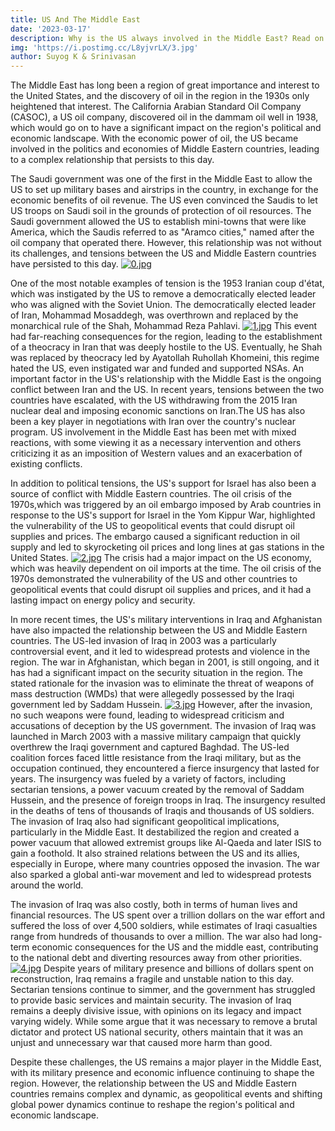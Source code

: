 ```yaml
---
title: US And The Middle East
date: '2023-03-17'
description: Why is the US always involved in the Middle East? Read on to find out
img: 'https://i.postimg.cc/L8yjvrLX/3.jpg'
author: Suyog K & Srinivasan
---
```


The Middle East has long been a region of great importance and interest to the United States, and the discovery of oil in the region in the 1930s only heightened that interest. The California Arabian Standard Oil Company (CASOC), a US oil company, discovered oil in the dammam oil well in 1938, which would go on to have a significant impact on the region's political and economic landscape. With the economic power of oil, the US became involved in the politics and economies of Middle Eastern countries, leading to a complex relationship that persists to this day.

The Saudi government was one of the first in the Middle East to allow the US to set up military bases and airstrips in the country, in exchange for the economic benefits of oil revenue. The US even convinced the Saudis to let US troops on Saudi soil in the grounds of protection of oil resources. The Saudi government allowed the US to establish mini-towns that were like America, which the Saudis referred to as "Aramco cities," named after the oil company that operated there. However, this relationship was not without its challenges, and tensions between the US and Middle Eastern countries have persisted to this day.
[![0.jpg](https://i.postimg.cc/V6hM1MDc/0.jpg)](https://postimg.cc/DJqmPS9C)

One of the most notable examples of tension is the 1953 Iranian coup d'état, which was instigated by the US to remove a democratically elected leader who was aligned with the Soviet Union. The democratically elected leader of Iran, Mohammad Mosaddegh, was overthrown and replaced by the monarchical rule of the Shah, Mohammad Reza Pahlavi.
[![1.jpg](https://i.postimg.cc/hGPptLbJ/1.jpg)](https://postimg.cc/sMqpnZLy)
This event had far-reaching consequences for the region, leading to the establishment of a theocracy in Iran that was deeply hostile to the US. Eventually, he Shah was replaced by theocracy led by Ayatollah Ruhollah Khomeini, this regime hated the US, even instigated war and funded and supported NSAs. An important factor in the US's relationship with the Middle East is the ongoing conflict between Iran and the US. In recent years, tensions between the two countries have escalated, with the US withdrawing from the 2015 Iran nuclear deal and imposing economic sanctions on Iran.The US has also been a key player in negotiations with Iran over the country's nuclear program. US involvement in the Middle East has been met with mixed reactions, with some viewing it as a necessary intervention and others criticizing it as an imposition of Western values and an exacerbation of existing conflicts.

In addition to political tensions, the US's support for Israel has also been a source of conflict with Middle Eastern countries. The oil crisis of the 1970s,which was triggered by an oil embargo imposed by Arab countries in response to the US's support for Israel in the Yom Kippur War, highlighted the vulnerability of the US to geopolitical events that could disrupt oil supplies and prices. The embargo caused a significant reduction in oil supply and led to skyrocketing oil prices and long lines at gas stations in the United States.
[![2.jpg](https://i.postimg.cc/y8nytJ47/2.jpg)](https://postimg.cc/MnMBjppL)
The crisis had a major impact on the US economy, which was heavily dependent on oil imports at the time. The oil crisis of the 1970s demonstrated the vulnerability of the US and other countries to geopolitical events that could disrupt oil supplies and prices, and it had a lasting impact on energy policy and security.

In more recent times, the US's military interventions in Iraq and Afghanistan have also impacted the relationship between the US and Middle Eastern countries. The US-led invasion of Iraq in 2003 was a particularly controversial event, and it led to widespread protests and violence in the region. The war in Afghanistan, which began in 2001, is still ongoing, and it has had a significant impact on the security situation in the region.
The stated rationale for the invasion was to eliminate the threat of weapons of mass destruction (WMDs) that were allegedly possessed by the Iraqi government led by Saddam Hussein.
[![3.jpg](https://i.postimg.cc/L8yjvrLX/3.jpg)](https://postimg.cc/v4V1Z2PF)
However, after the invasion, no such weapons were found, leading to widespread criticism and accusations of deception by the US government. The invasion of Iraq was launched in March 2003 with a massive military campaign that quickly overthrew the Iraqi government and captured Baghdad. The US-led coalition forces faced little resistance from the Iraqi military, but as the occupation continued, they encountered a fierce insurgency that lasted for years. The insurgency was fueled by a variety of factors, including sectarian tensions, a power vacuum created by the removal of Saddam Hussein, and the presence of foreign troops in Iraq. The insurgency resulted in the deaths of tens of thousands of Iraqis and thousands of US soldiers. The invasion of Iraq also had significant geopolitical implications, particularly in the Middle East. It destabilized the region and created a power vacuum that allowed extremist groups like Al-Qaeda and later ISIS to gain a foothold. It also strained relations between the US and its allies, especially in Europe, where many countries opposed the invasion. The war also sparked a global anti-war movement and led to widespread protests around the world.

The invasion of Iraq was also costly, both in terms of human lives and financial resources. The US spent over a trillion dollars on the war effort and suffered the loss of over 4,500 soldiers, while estimates of Iraqi casualties range from hundreds of thousands to over a million. The war also had long-term economic consequences for the US and the middle east, contributing to the national debt and diverting resources away from other priorities.
[![4.jpg](https://i.postimg.cc/NjPrRRv2/4.jpg)](https://postimg.cc/BjH60L6J)
Despite years of military presence and billions of dollars spent on reconstruction, Iraq remains a fragile and unstable nation to this day. Sectarian tensions continue to simmer, and the government has struggled to provide basic services and maintain security. The invasion of Iraq remains a deeply divisive issue, with opinions on its legacy and impact varying widely. While some argue that it was necessary to remove a brutal dictator and protect US national security, others maintain that it was an unjust and unnecessary war that caused more harm than good.

Despite these challenges, the US remains a major player in the Middle East, with its military presence and economic influence continuing to shape the region. However, the relationship between the US and Middle Eastern countries remains complex and dynamic, as geopolitical events and shifting global power dynamics continue to reshape the region's political and economic landscape.
